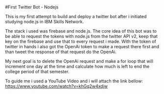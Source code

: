 #First Twitter Bot - Nodejs

This is my first attempt to build and deploy a twitter bot after i initiated studying node.js in IBM Skills Network.

The stack i used was firebase and node.js.
The core idea of this bot was to be able to request the tokens with node.js from the twitter API v2, keep that key on the firebase and use that to every request i made.
With the token of twitter in hands i also got the OpenAi token to make a request there first and than tweet the response of that request do the OpenAi.

My next goal is to delete the OpenAi request and make a for loop that will increment one day at the time and calculate how much is left to end the college period of that semester.

To guide me i used a YouTube Video and i will attach the link bellow:
https://www.youtube.com/watch?v=khGq2w4xdjw
